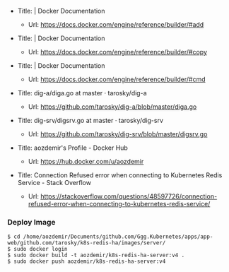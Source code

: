 * Title:	| Docker Documentation
  * Url:	https://docs.docker.com/engine/reference/builder/#add

* Title:	| Docker Documentation
  * Url:	https://docs.docker.com/engine/reference/builder/#copy

* Title:	| Docker Documentation
  * Url:	https://docs.docker.com/engine/reference/builder/#cmd


* Title:	dig-a/diga.go at master · tarosky/dig-a
  * Url:	https://github.com/tarosky/dig-a/blob/master/diga.go

* Title:	dig-srv/digsrv.go at master · tarosky/dig-srv
  * Url:	https://github.com/tarosky/dig-srv/blob/master/digsrv.go

* Title:	aozdemir's Profile - Docker Hub
  * Url:	https://hub.docker.com/u/aozdemir 

* Title:	Connection Refused error when connecting to Kubernetes Redis Service - Stack Overflow
  * Url:	https://stackoverflow.com/questions/48597726/connection-refused-error-when-connecting-to-kubernetes-redis-service/


###  Deploy Image
```
$ cd /home/aozdemir/Documents/github.com/Ggg.Kubernetes/apps/app-web/github.com/tarosky/k8s-redis-ha/images/server/
$ sudo docker login
$ sudo docker build -t aozdemir/k8s-redis-ha-server:v4 .
$ sudo docker push aozdemir/k8s-redis-ha-server:v4
```
